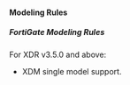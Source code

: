 #### Modeling Rules
##### FortiGate Modeling Rules
For XDR v3.5.0 and above:  
- XDM single model support.